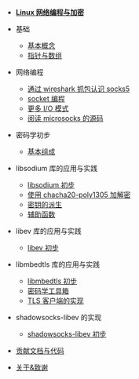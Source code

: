 - [**Linux 网络编程与加密**](/)

- 基础

  - [基本概念](/basic/basic_concept)
  - [指针与数组](/basic/array_and_pointer)

- 网络编程

  - [通过 wireshark 抓包认识 socks5](/network/socks5_with_wireshark)
  - [socket 编程](/network/socket)
  - [更多 I/O 模式](/network/more_about_I-O)
  - [阅读 microsocks 的源码](/network/read_with_microsocks)

- 密码学初步

  - [基本组成](/cryptography/basic)

- libsodium 库的应用与实践

  - [libsodium 初步](/libsodium/basic)
  - [使用 chacha20-poly1305 加解密](/libsodium/chacha20-poly1305)
  - [密钥的派生](/libsodium/key_derivation)
  - [辅助函数](/libsodium/helpers)

- libev 库的应用与实践

  - [libev 初步](/libev/basic)

- libmbedtls 库的应用与实践

  - [libmbedtls 初步](/libmbedtls/basic)
  - [密码学工具箱](/libmbedtls/crypto)
  - [TLS 客户端的实现](/libmbedtls/tls)

- shadowsocks-libev 的实现

  - [shadowsocks-libev 初步](/shadowsocks-libev/basic)

- [贡献文档与代码](contribution.md)
- [关于&致谢](about.md)
